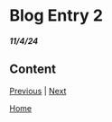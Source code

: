 # Blog Entry 2
##### 11/4/24
## Content

[Previous](entry01.md) | [Next](entry03.md)

[Home](../README.md)
